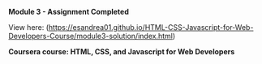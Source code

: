 **Module 3 - Assignment Completed**
  
  View here: (https://esandrea01.github.io/HTML-CSS-Javascript-for-Web-Developers-Course/module3-solution/index.html)
  
  
**Coursera course: HTML, CSS, and Javascript for Web Developers**
